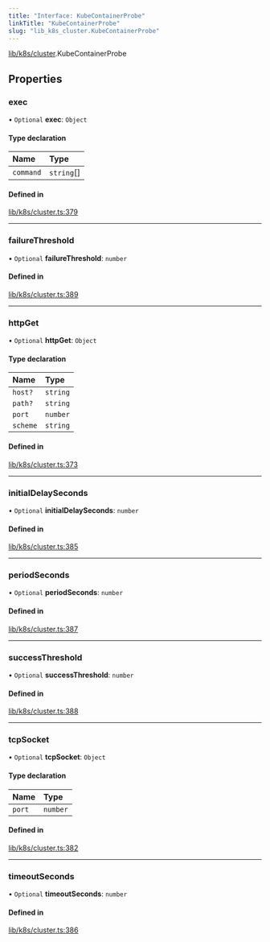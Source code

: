 ```yaml
---
title: "Interface: KubeContainerProbe"
linkTitle: "KubeContainerProbe"
slug: "lib_k8s_cluster.KubeContainerProbe"
---
```


[lib/k8s/cluster](../modules/lib_k8s_cluster.md).KubeContainerProbe

## Properties

### exec

• `Optional` **exec**: `Object`

#### Type declaration

| Name | Type |
| :------ | :------ |
| `command` | `string`[] |

#### Defined in

[lib/k8s/cluster.ts:379](https://github.com/kinvolk/headlamp/blob/168f394/frontend/src/lib/k8s/cluster.ts#L379)

___

### failureThreshold

• `Optional` **failureThreshold**: `number`

#### Defined in

[lib/k8s/cluster.ts:389](https://github.com/kinvolk/headlamp/blob/168f394/frontend/src/lib/k8s/cluster.ts#L389)

___

### httpGet

• `Optional` **httpGet**: `Object`

#### Type declaration

| Name | Type |
| :------ | :------ |
| `host?` | `string` |
| `path?` | `string` |
| `port` | `number` |
| `scheme` | `string` |

#### Defined in

[lib/k8s/cluster.ts:373](https://github.com/kinvolk/headlamp/blob/168f394/frontend/src/lib/k8s/cluster.ts#L373)

___

### initialDelaySeconds

• `Optional` **initialDelaySeconds**: `number`

#### Defined in

[lib/k8s/cluster.ts:385](https://github.com/kinvolk/headlamp/blob/168f394/frontend/src/lib/k8s/cluster.ts#L385)

___

### periodSeconds

• `Optional` **periodSeconds**: `number`

#### Defined in

[lib/k8s/cluster.ts:387](https://github.com/kinvolk/headlamp/blob/168f394/frontend/src/lib/k8s/cluster.ts#L387)

___

### successThreshold

• `Optional` **successThreshold**: `number`

#### Defined in

[lib/k8s/cluster.ts:388](https://github.com/kinvolk/headlamp/blob/168f394/frontend/src/lib/k8s/cluster.ts#L388)

___

### tcpSocket

• `Optional` **tcpSocket**: `Object`

#### Type declaration

| Name | Type |
| :------ | :------ |
| `port` | `number` |

#### Defined in

[lib/k8s/cluster.ts:382](https://github.com/kinvolk/headlamp/blob/168f394/frontend/src/lib/k8s/cluster.ts#L382)

___

### timeoutSeconds

• `Optional` **timeoutSeconds**: `number`

#### Defined in

[lib/k8s/cluster.ts:386](https://github.com/kinvolk/headlamp/blob/168f394/frontend/src/lib/k8s/cluster.ts#L386)
